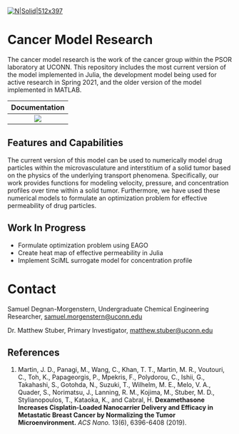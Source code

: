 [![N|Solid|512x397](https://psor.uconn.edu/wp-content/uploads/sites/1972/2018/07/LabLogo_Graph_Full-768x238.png )](https://psor.uconn.edu/)
# Cancer Model Research
The cancer model research is the work of the cancer group within the PSOR laboratory at UCONN. This repository includes the most current version of the model implemented in Julia, the development model being used for active research in Spring 2021, and the older version of the model implemented in MATLAB.

| **Documentation**                                                |
|:-----------------------------------------------------------------:|
|[![](https://img.shields.io/badge/docs-latest-blue.svg)](https://github.com/stmorgenstern/CancerResearch/blob/gh-pages/docslatest.md) | 


## Features and Capabilities
The current version of this model can be used to numerically model drug particles within the microvasculature and interstitium of a solid tumor based on the physics of the underlying transport phenomena. Specifically, our work provides functions for modeling velocity, pressure, and concentration profiles over time within a solid tumor. Furthermore, we have used these numerical models to formulate an optimization problem for effective permeability of drug particles.

## Work In Progress
- Formulate optimization problem using EAGO
- Create heat map of effective permeability in Julia
- Implement SciML surrogate model for concentration profile

# Contact
Samuel Degnan-Morgenstern, Undergraduate Chemical Engineering Researcher, samuel.morgenstern@uconn.edu

Dr. Matthew Stuber, Primary Investigator, matthew.stuber@uconn.edu
## References
1. Martin, J. D., Panagi, M., Wang, C., Khan, T. T., Martin, M. R., Voutouri, C., Toh, K., Papageorgis, P., Mpekris, F., Polydorou, C., Ishii, G., Takahashi, S., Gotohda, N., Suzuki, T., Wilhelm, M. E., Melo, V. A., Quader, S., Norimatsu, J., Lanning, R. M., Kojima, M., Stuber, M. D., Stylianopoulos, T., Kataoka, K., and Cabral, H. **Dexamethasone Increases Cisplatin-Loaded Nanocarrier Delivery and Efficacy in Metastatic Breast Cancer by Normalizing the Tumor Microenvironment.** *ACS Nano.* 13(6), 6396-6408 (2019).
